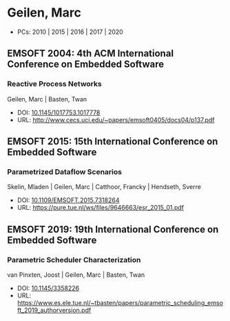 # Geilen, Marc

* PCs: 2010 | 2015 | 2016 | 2017 | 2020

## EMSOFT 2004: 4th ACM International Conference on Embedded Software

### Reactive Process Networks
Geilen, Marc | Basten, Twan
* DOI: [10.1145/1017753.1017778](https://doi.org/10.1145/1017753.1017778)
* URL: <http://www.cecs.uci.edu/~papers/emsoft0405/docs04/p137.pdf>

## EMSOFT 2015: 15th International Conference on Embedded Software

### Parametrized Dataflow Scenarios
Skelin, Mladen | Geilen, Marc | Catthoor, Francky | Hendseth, Sverre
* DOI: [10.1109/EMSOFT.2015.7318264](https://doi.org/10.1109/EMSOFT.2015.7318264)
* URL: <https://pure.tue.nl/ws/files/9646663/esr_2015_01.pdf>

## EMSOFT 2019: 19th International Conference on Embedded Software

### Parametric Scheduler Characterization
van Pinxten, Joost | Geilen, Marc | Basten, Twan
* DOI: [10.1145/3358226](https://doi.org/10.1145/3358226)
* URL: <https://www.es.ele.tue.nl/~tbasten/papers/parametric_scheduling_emsoft_2019_authorversion.pdf>

